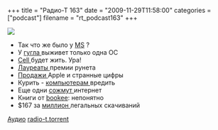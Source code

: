 +++
title = "Радио-Т 163"
date = "2009-11-29T11:58:00"
categories = ["podcast"]
filename = "rt_podcast163"
+++

![](https://radio-t.com/images/radio-t/rt163.jpg)

- Так что же было у [MS](http://www.electronista.com/articles/09/11/20/next.windows.again.on.3.year.schedule/) ?
- У [гугла ](http://cnews.ru/news/top/index.shtml?2009/11/23/370624)выживет только одна ОС
- [Cell ](http://corp.cnews.ru/news/line/index.shtml?2009/11/26/371191)будет жить. Ура!
- [Лауреаты ](http://internetno.net/2009/11/26/premia-runeta-2009/?utm_source=feedburner&utm_medium=feed&utm_campaign=Feed%3A+internetno+%28Internetno.net%29)премии рунета
- [Продажи ](http://business.compulenta.ru/481043/)Apple и странные цифры
- Курить - [компьютерам ](http://www.pcpro.co.uk/news/353512/apple-refuses-to-repair-smokers-macs)вредить
- Еще одни [сожмут ](http://internet.cnews.ru/news/top/index.shtml?2009/11/25/370952)интернет
- Книги от [bookee](http://internet.cnews.ru/news/line/index.shtml?2009/11/25/371022): непонятно
- $167 за [миллион ](http://webplanet.ru/news/business/2009/11/23/spotify.html)легальных скачиваний

[Аудио](http://archive.rucast.net/radio-t/media/rt_podcast163.mp3)
[radio-t.torrent](http://www.radio-t.com/torrents/rt_podcast163.mp3.torrent)
<audio src="http://archive.rucast.net/radio-t/media/rt_podcast163.mp3" preload="none"></audio>